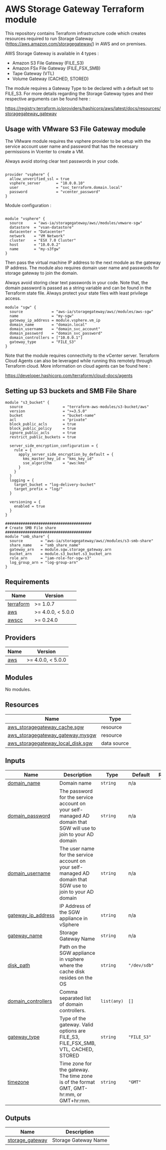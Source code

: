 <!-- BEGIN_TF_DOCS -->
# AWS Storage Gateway Terraform module

This repository contains Terraform infrastructure code which creates resources required to run Storage Gateway (https://aws.amazon.com/storagegateway/) in AWS and on premises.

AWS Storage Gateway is available in 4 types :

- Amazon S3 File Gateway (FILE\_S3)
- Amazon FSx File Gateway (FILE\_FSX\_SMB)
- Tape Gateway (VTL)
- Volume Gateway (CACHED, STORED)

The module requires a Gateway Type to be declared with a default set to FILE\_S3. For more details regarding the Storage Gateway types and their respective arguments can be found here :

https://registry.terraform.io/providers/hashicorp/aws/latest/docs/resources/storagegateway_gateway

## Usage with VMware S3 File Gateway module

The VMware module requires the vsphere provider to be setup with the service account user name and password that has the necessary permissions in Vcenter to create a VM.

Always avoid storing clear text passwords in your code.

```hcl

provider "vsphere" {
  allow_unverified_ssl = true
  vsphere_server       = "10.0.0.10"
  user                 = "svc_terraform.domain.local"
  password             = "vcenter_password"
}

```
Module configuration :

```hcl

module "vsphere" {
  source     = "aws-ia/storagegateway/aws//modules/vmware-sgw"
  datastore  = "vsan-datastore"
  datacenter = "Datacenter"
  network    = "VM Network"
  cluster    = "ESX 7.0 Cluster"
  host       = "10.0.0.2"
  name       = "my-s3fgw"
}
```
Then pass the virtual machine IP address to the next module as the gateway IP address.
The module also requires domain user name and passwords for storage gateway to join the domain.

Always avoid storing clear text passwords in your code. Note that, the domain password is passed as a string variable and can be found in the Terraform state file. Always protect your state files with least privilege access.

```hcl
module "sgw" {
  source             = "aws-ia/storagegateway/aws//modules/aws-sgw"
  name               = "my-sgw"
  gateway_ip_address = module.vsphere.vm_ip
  domain_name        = "domain.local"
  domain_username    = "domain_svc_account"
  domain_password    = "domain_svc_password"
  domain_controllers = ["10.0.0.1"]
  gateway_type       = "FILE_S3"       
}

```
Note that the module requires connectivity to the vCenter server. Terraform Cloud Agents can also be leveraged while running this remotely through Terraform cloud. More information on cloud agents can be found here :

https://developer.hashicorp.com/terraform/cloud-docs/agents

## Setting up S3 buckets and SMB File Share

```hcl
module "s3_bucket" {
  source                  = "terraform-aws-modules/s3-bucket/aws"
  version                 = ">=3.5.0"
  bucket                  = "bucket-name"
  acl                     = "private"
  block_public_acls       = true
  block_public_policy     = true
  ignore_public_acls      = true
  restrict_public_buckets = true

  server_side_encryption_configuration = {
    rule = {
      apply_server_side_encryption_by_default = {
        kms_master_key_id = "kms_key_id"
        sse_algorithm     = "aws:kms"
      }
    }
  }
  logging = {
    target_bucket = "log-delivery-bucket"
    target_prefix = "log/"
  }

  versioning = {
    enabled = true
  }
}

#######################################
# Create SMB File share
#######################################
module "smb_share" {
  source        = "aws-ia/storagegateway/aws//modules/s3-smb-share"
  share_name    = "smb_share_name"
  gateway_arn   = module.sgw.storage_gateway.arn
  bucket_arn    = module.s3_bucket.s3_bucket_arn
  role_arn      = "iam-role-for-sgw-s3"
  log_group_arn = "log-group-arn"
}

```

## Requirements

| Name | Version |
|------|---------|
| <a name="requirement_terraform"></a> [terraform](#requirement\_terraform) | >= 1.0.7 |
| <a name="requirement_aws"></a> [aws](#requirement\_aws) | >= 4.0.0, < 5.0.0 |
| <a name="requirement_awscc"></a> [awscc](#requirement\_awscc) | >= 0.24.0 |

## Providers

| Name | Version |
|------|---------|
| <a name="provider_aws"></a> [aws](#provider\_aws) | >= 4.0.0, < 5.0.0 |

## Modules

No modules.

## Resources

| Name | Type |
|------|------|
| [aws_storagegateway_cache.sgw](https://registry.terraform.io/providers/hashicorp/aws/latest/docs/resources/storagegateway_cache) | resource |
| [aws_storagegateway_gateway.mysgw](https://registry.terraform.io/providers/hashicorp/aws/latest/docs/resources/storagegateway_gateway) | resource |
| [aws_storagegateway_local_disk.sgw](https://registry.terraform.io/providers/hashicorp/aws/latest/docs/data-sources/storagegateway_local_disk) | data source |

## Inputs

| Name | Description | Type | Default | Required |
|------|-------------|------|---------|:--------:|
| <a name="input_domain_name"></a> [domain\_name](#input\_domain\_name) | Domain name | `string` | n/a | yes |
| <a name="input_domain_password"></a> [domain\_password](#input\_domain\_password) | The password for the service account on your self-managed AD domain that SGW will use to join to your AD domain | `string` | n/a | yes |
| <a name="input_domain_username"></a> [domain\_username](#input\_domain\_username) | The user name for the service account on your self-managed AD domain that SGW use to join to your AD domain | `string` | n/a | yes |
| <a name="input_gateway_ip_address"></a> [gateway\_ip\_address](#input\_gateway\_ip\_address) | IP Address of the SGW appliance in vSphere | `string` | n/a | yes |
| <a name="input_gateway_name"></a> [gateway\_name](#input\_gateway\_name) | Storage Gateway Name | `string` | n/a | yes |
| <a name="input_disk_path"></a> [disk\_path](#input\_disk\_path) | Path on the SGW appliance in vsphere where the cache disk resides on the OS | `string` | `"/dev/sdb"` | no |
| <a name="input_domain_controllers"></a> [domain\_controllers](#input\_domain\_controllers) | Comma separated list of domain controllers. | `list(any)` | `[]` | no |
| <a name="input_gateway_type"></a> [gateway\_type](#input\_gateway\_type) | Type of the gateway. Valid options are FILE\_S3, FILE\_FSX\_SMB, VTL, CACHED, STORED | `string` | `"FILE_S3"` | no |
| <a name="input_timezone"></a> [timezone](#input\_timezone) | Time zone for the gateway. The time zone is of the format GMT, GMT-hr:mm, or GMT+hr:mm. | `string` | `"GMT"` | no |

## Outputs

| Name | Description |
|------|-------------|
| <a name="output_storage_gateway"></a> [storage\_gateway](#output\_storage\_gateway) | Storage Gateway Name |
<!-- END_TF_DOCS -->